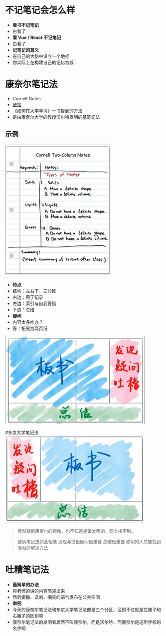 # 不记笔记会怎么样

- **看书不记笔记**
- 白看了
- **看 Vue / React 不记笔记**
- 白看了
- **记笔记的意义**
- 在自己的大脑中设立一个地标
- 你实际上在构建自己的记忆宫殿

# 康奈尔笔记法
- Cornell Notes
- [链接](https://zh.wikipedia.org/zh-hans/%E5%BA%B7%E5%A5%88%E5%B0%94%E7%AC%94%E8%AE%B0%E6%B3%95)
- 《如何在大学学习》一书提到的方法
- 是由康奈尔大学的教授沃尔特发明的基笔记法

## 示例

![左右关键词，右边笔记](./img.png)

- **特点**
- 结构：左右下，三分区
- 右边：用于记录
- 左边：索引与自我答疑
- 下边：总结
- **疑问**
- 内容太多咋办？
- 答：拓展为两页纸

![通俗来说](./img_1.png)

#东京大学笔记法
![](./img_2.png)

> 竟然就是康奈尔的镜像，也不知道是谁发明的，网上找不到。

> 这俩笔记法如此相像
> 发现与提出疑问很重要
> 总结很重要
> 聪明的人总能找到类似的解决方法

# 吐糟笔记法

- **最简单的办法**
- 将老师的讲的内容简述出来
- 然后揶揄、讽刺、嘲笑的语气发布在公共空间
- **举例**
- 今天的康奈尔笔记法和东京大学笔记法都是三个分区，区别不过就是左撇子和右撇子的区别嘛
- 康奈尔笔记法的发明者居然不叫康奈尔，而是沃尔特，而康奈尔是这所学校的名字啊
